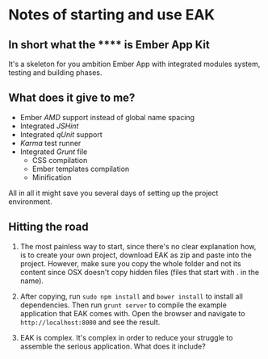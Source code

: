 # Notes of starting and use EAK

## In short what the **** is Ember App Kit
It's a skeleton for you ambition Ember App with
integrated modules system, testing and building phases.

## What does it give to me?

* Ember *AMD* support instead of global name spacing
* Integrated *JSHint*
* Integrated *qUnit* support
* *Karma* test runner
* Integrated *Grunt* file
	* CSS compilation
	* Ember templates compilation
	* Minification

All in all it might save you several days of setting up the
project environment.

## Hitting the road

1. The most painless way to start, since there's no
clear explanation how, is to create your own project,
download EAK as zip and paste into the project.
However, make sure you copy the whole folder and not its
content since OSX doesn't copy hidden files (files that
start with . in the name).

2. After copying, run `sudo npm install` and `bower install`
to install all dependencies. Then run `grunt server`
to compile the example application that EAK comes with.
Open the browser and navigate to `http://localhost:8000`
and see the result.

3. EAK is complex. It's complex in order to reduce your
struggle to assemble the serious application. What does it
include?